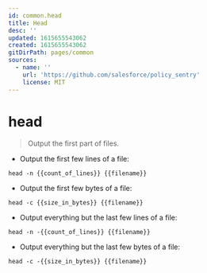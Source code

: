 ```yaml
---
id: common.head
title: Head
desc: ''
updated: 1615655543062
created: 1615655543062
gitDirPath: pages/common
sources:
  - name: ''
    url: 'https://github.com/salesforce/policy_sentry'
    license: MIT
---
```

# head

> Output the first part of files.

- Output the first few lines of a file:

`head -n {{count_of_lines}} {{filename}}`

- Output the first few bytes of a file:

`head -c {{size_in_bytes}} {{filename}}`

- Output everything but the last few lines of a file:

`head -n -{{count_of_lines}} {{filename}}`

- Output everything but the last few bytes of a file:

`head -c -{{size_in_bytes}} {{filename}}`


